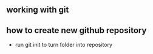 ## working with git

## how to create new github repository
- run git init to turn folder into repository
